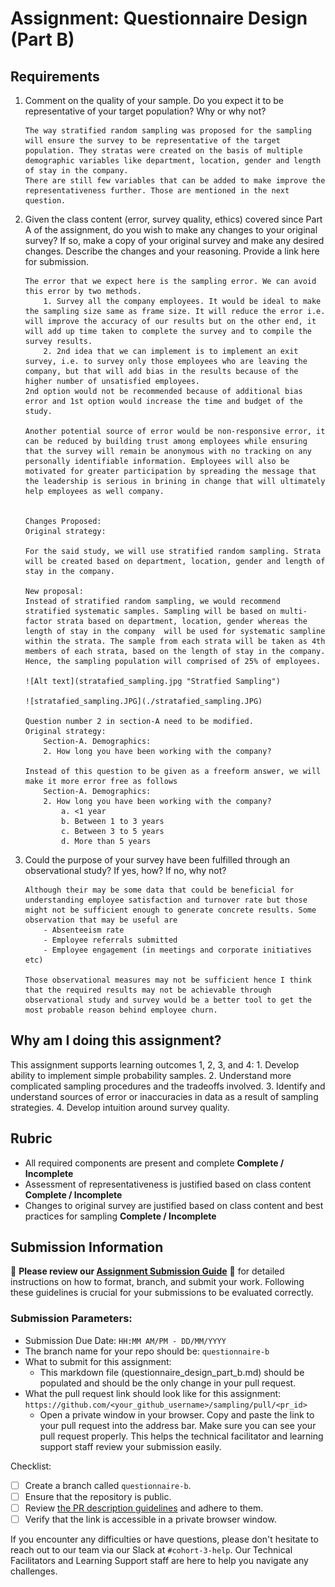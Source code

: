 # Assignment: Questionnaire Design (Part B)

## Requirements
1. Comment on the quality of your sample. Do you expect it to be representative of your target population? Why or why not?

    ```
    The way stratified random sampling was proposed for the sampling will ensure the survey to be representative of the target population. They stratas were created on the basis of multiple demographic variables like department, location, gender and length of stay in the company. 
    There are still few variables that can be added to make improve the representativeness further. Those are mentioned in the next question. 
    ```

2. Given the class content (error, survey quality, ethics) covered since Part A of the assignment, do you wish to make any changes to your original survey? If so, make a copy of your original survey and make any desired changes. Describe the changes and your reasoning. Provide a link here for submission.

    ```
    The error that we expect here is the sampling error. We can avoid this error by two methods. 
        1. Survey all the company employees. It would be ideal to make the sampling size same as frame size. It will reduce the error i.e. will improve the accuracy of our results but on the other end, it will add up time taken to complete the survey and to compile the survey results. 
        2. 2nd idea that we can implement is to implement an exit survey, i.e. to survey only those employees who are leaving the company, but that will add bias in the results because of the higher number of unsatisfied employees. 
    2nd option would not be recommended because of additional bias error and 1st option would increase the time and budget of the study. 
    
    Another potential source of error would be non-responsive error, it can be reduced by building trust among employees while ensuring that the survey will remain be anonymous with no tracking on any personally identifiable information. Employees will also be motivated for greater participation by spreading the message that the leadership is serious in brining in change that will ultimately help employees as well company. 
    
    
    Changes Proposed: 
    Original strategy: 
    
    For the said study, we will use stratified random sampling. Strata will be created based on department, location, gender and length of stay in the company. 
    
    New proposal: 
    Instead of stratified random sampling, we would recommend stratified systematic samples. Sampling will be based on multi-factor strata based on department, location, gender whereas the length of stay in the company  will be used for systematic sampline within the strata. The sample from each strata will be taken as 4th members of each strata, based on the length of stay in the company. Hence, the sampling population will comprised of 25% of employees. 
    
    ![Alt text](stratafied_sampling.jpg "Stratfied Sampling")

    ![stratafied_sampling.JPG](./stratafied_sampling.JPG)

    Question number 2 in section-A need to be modified. 
    Original strategy: 
        Section-A. Demographics: 
        2. How long you have been working with the company? 
    
    Instead of this question to be given as a freeform answer, we will make it more error free as follows 
        Section-A. Demographics: 
        2. How long you have been working with the company? 
            a. <1 year 
            b. Between 1 to 3 years 
            c. Between 3 to 5 years 
            d. More than 5 years 
    ```

3. Could the purpose of your survey have been fulfilled through an observational study? If yes, how? If no, why not?

    ```
    Although their may be some data that could be beneficial for understanding employee satisfaction and turnover rate but those might not be sufficient enough to generate concrete results. Some observation that may be useful are 
        - Absenteeism rate 
        - Employee referrals submitted 
        - Employee engagement (in meetings and corporate initiatives etc) 
    
    Those observational measures may not be sufficient hence I think that the required results may not be achievable through observational study and survey would be a better tool to get the most probable reason behind employee churn.
    ```

## Why am I doing this assignment?

This assignment supports learning outcomes 1, 2, 3, and 4:
	1.	Develop ability to implement simple probability samples.
	2.	Understand more complicated sampling procedures and the tradeoffs involved.
	3.	Identify and understand sources of error or inaccuracies in data as a result of sampling strategies.
	4.	Develop intuition around survey quality.

## Rubric

-	All required components are present and complete **Complete / Incomplete**
-	Assessment of representativeness is justified based on class content **Complete / Incomplete**
-	Changes to original survey are justified based on class content and best practices for sampling **Complete / Incomplete**

## Submission Information

🚨 **Please review our [Assignment Submission Guide](https://github.com/UofT-DSI/onboarding/blob/main/onboarding_documents/submissions.md)** 🚨 for detailed instructions on how to format, branch, and submit your work. Following these guidelines is crucial for your submissions to be evaluated correctly.

### Submission Parameters:
* Submission Due Date: `HH:MM AM/PM - DD/MM/YYYY`
* The branch name for your repo should be: `questionnaire-b`
* What to submit for this assignment:
    * This markdown file (questionnaire_design_part_b.md) should be populated and should be the only change in your pull request.
* What the pull request link should look like for this assignment: `https://github.com/<your_github_username>/sampling/pull/<pr_id>`
    * Open a private window in your browser. Copy and paste the link to your pull request into the address bar. Make sure you can see your pull request properly. This helps the technical facilitator and learning support staff review your submission easily.

Checklist:
- [ ] Create a branch called `questionnaire-b`.
- [ ] Ensure that the repository is public.
- [ ] Review [the PR description guidelines](https://github.com/UofT-DSI/onboarding/blob/main/onboarding_documents/submissions.md#guidelines-for-pull-request-descriptions) and adhere to them.
- [ ] Verify that the link is accessible in a private browser window.

If you encounter any difficulties or have questions, please don't hesitate to reach out to our team via our Slack at `#cohort-3-help`. Our Technical Facilitators and Learning Support staff are here to help you navigate any challenges.
